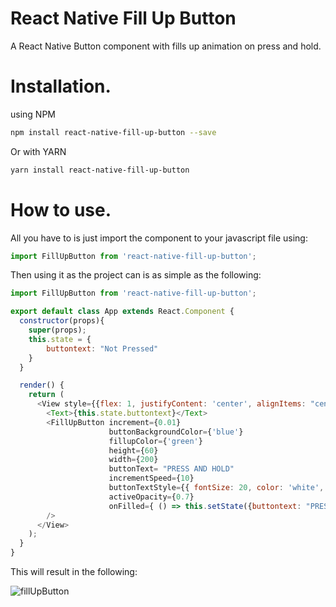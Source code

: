 # React Native Fill Up Button

A React Native Button component with fills up animation on press and hold.


# Installation.

using NPM

```sh
npm install react-native-fill-up-button --save
```

Or with YARN

```sh
yarn install react-native-fill-up-button
```


# How to use.

All you have to is just import the component to your javascript file using:

```js
import FillUpButton from 'react-native-fill-up-button';
```

Then using it as the project can is as simple as the following:

```js
import FillUpButton from 'react-native-fill-up-button';

export default class App extends React.Component {
  constructor(props){
    super(props);
    this.state = {
        buttontext: "Not Pressed"
    }
  }

  render() {
    return (
      <View style={{flex: 1, justifyContent: 'center', alignItems: "center"}}>
        <Text>{this.state.buttontext}</Text>
        <FillUpButton increment={0.01}
                      buttonBackgroundColor={'blue'}
                      fillupColor={'green'}
                      height={60}
                      width={200}
                      buttonText= "PRESS AND HOLD"
                      incrementSpeed={10}
                      buttonTextStyle={{ fontSize: 20, color: 'white', fontWeight: 'bold'}}
                      activeOpacity={0.7}
                      onFilled={ () => this.setState({buttontext: "PRESSED!"}) }
        />
      </View>
    );
  }
}
```

This will result in the following:

![fillUpButton](https://user-images.githubusercontent.com/26725901/60399592-50c0d280-9b6f-11e9-8967-747d218e10bd.gif)
